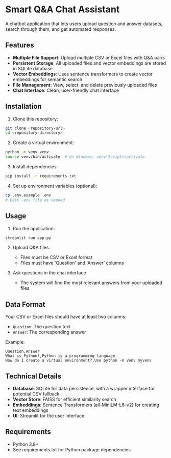 # Smart Q&A Chat Assistant

A chatbot application that lets users upload question and answer datasets, search through them, and get automated responses.

## Features

- **Multiple File Support**: Upload multiple CSV or Excel files with Q&A pairs
- **Persistent Storage**: All uploaded files and vector embeddings are stored in SQLite database
- **Vector Embeddings**: Uses sentence transformers to create vector embeddings for semantic search
- **File Management**: View, select, and delete previously uploaded files
- **Chat Interface**: Clean, user-friendly chat interface

## Installation

1. Clone this repository:
```bash
git clone <repository-url>
cd <repository-directory>
```

2. Create a virtual environment:
```bash
python -m venv venv
source venv/bin/activate  # On Windows: venv\Scripts\activate
```

3. Install dependencies:
```bash
pip install -r requirements.txt
```

4. Set up environment variables (optional):
```bash
cp .env.example .env
# Edit .env file as needed
```

## Usage

1. Run the application:
```bash
streamlit run app.py
```

2. Upload Q&A files:
   - Files must be CSV or Excel format
   - Files must have 'Question' and 'Answer' columns

3. Ask questions in the chat interface
   - The system will find the most relevant answers from your uploaded files

## Data Format

Your CSV or Excel files should have at least two columns:
- `Question`: The question text
- `Answer`: The corresponding answer

Example:
```
Question,Answer
What is Python?,Python is a programming language.
How do I create a virtual environment?,Use python -m venv myvenv
```

## Technical Details

- **Database**: SQLite for data persistence, with a wrapper interface for potential CSV fallback
- **Vector Store**: FAISS for efficient similarity search
- **Embeddings**: Sentence Transformers (all-MiniLM-L6-v2) for creating text embeddings
- **UI**: Streamlit for the user interface

## Requirements

- Python 3.8+
- See requirements.txt for Python package dependencies
